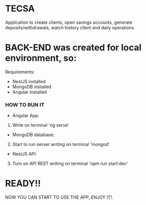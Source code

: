 # TECSA
Application to create clients, open savings accounts, generate deposits/withdrawals, watch history client and daily operations.

# BACK-END was created for local environment, so: #

Requirements:
- NestJS installed
- MongoDB installed
- Angular installed

### HOW TO RUN IT ###

- Angular App:
1. Write on terminal 'ng serve'

 - MongoDB database:
2. Start to run server writing on terminal 'mongod'

 - NestJS API:
3. Turn on API REST writing on terminal 'npm run start:dev'

# READY!!
NOW YOU CAN START TO USE THE APP, ENJOY IT!.
